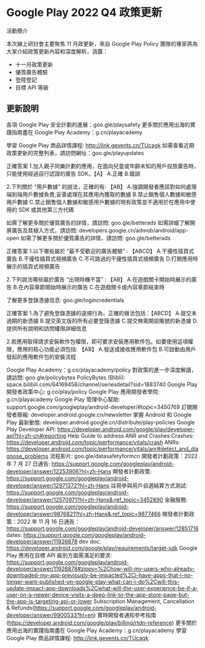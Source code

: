 # Google Play 2022 Q4 政策更新

活動簡介


本次線上研討會主要聚焦 11 月政更新，來自 Google Play Policy 團隊的專家將為大家介紹政策更新內容和深度解析，涵蓋：

- 十一月政策更新
- 優質廣告體驗
- 登陸登記
- 目標 API 等級

## 更新說明


各項 Google Play 安全計劃的進展：goo.gle/playsafety
更多關於應用出海的實踐指南盡在 Google Play Academy：g.cn/playacademy

學習 Google Play 商品詳情課程: http://link.gevents.cn/TUcagk
如需查看近期政策更新的完整列表，請訪問網址：goo.gle/playupdates

正確答案 
1.加入親子同樂計劃的應用，在面向兒童或年齡未知的用戶投放廣告時，只能使用經過自行認證的廣告 SDK。【A】 
A.正確
B.錯誤

2.下列關於 “用戶數據” 的說法，正確的有: 【AB】 
A.強調開發者應該對如何處理端到端用戶數據負責,妥善處理在其應用內獲取的數據
B.禁止銷售個人數據和敏感用戶數據
C.禁止銷售個人數據和敏感用戶數據的現有政策並不適用於在應用中使用的 SDK 或其他第三方代碼

如需了解更多關於優質廣告的詳情，請訪問: goo.gle/betterads
如需詳細了解開屏廣告及其植入方式，請訪問: developers.google.cn/admob/android/app-open
如需了解更多關於優質廣告的詳情，請訪問: goo.gle/betterads

正確答案
1.以下哪些屬於 “最不受歡迎的廣告體驗” : 【ABCD】
A.干擾性插頁式廣告
B.干擾性插頁式視頻廣告
C.不可跳過的干擾性插頁式視頻廣告
D.打開應用時展示的插頁式視頻廣告

2.下列說法哪些屬於廣告 “出現時機不當” : 【AB】
A.在遊戲關卡開始時展示的廣告
B.在內容章節開始時展示的廣告
C.在遊戲關卡或內容章節結束時

了解更多登錄憑據信息: goo.gle/logincredentials

正確答案
1.為了避免登錄憑據的違規行為，正確的做法包括：【ABCD】
A.提交未過期的新憑據
B.提交英文版的所有必要登錄憑據
C.提交無需開設賬號的新憑據
D.提供所有說明和訪問權限詳細信息

2.若應用取得請求安裝軟件包權限，即可要求安裝應用軟件包。如要使用這項權限，應用的核心功能必須包括: 【AB】 
A.發送或接收應用軟件包
B.可啟動由用戶發起的應用軟件包的安裝流程

Google Play Academy：g.co/playacademy/policy
對政策的進一步深度解讀，請訪問: goo.gle/policybytes
PolicyBytes (Blibli): space.bilibili.com/64169458/channel/seriesdetail?sid=1883740
Google Play 開發者政策中心: g.co/play/policy
Google Play 應用開發者學院: g.cn/playacademy
Google Play 管理中心幫助: support.google.com/googleplay/android-developer/#topic=3450769
訂閱開發者簡報: developer.android.google.cn/newsletter
掌握 Android 和 Google Play 最新動態: developer.android.google.cn/distribute/play-policies
Google Play Developer API: https://developer.android.com/google/play/developer-api?hl=zh-cn#reporting
Help Guide to address ANR and Crashes:Crashes: https://developer.android.com/topic/performance/vitals/crash
ANRs: https://developer.android.com/topic/performance/vitals/anr#detect_and_diagnose_problems
流程影片: goo.gle/datasafetyformcn
開發者計劃政策：2022 年 7 月 27 日通告: https://support.google.com/googleplay/android-developer/answer/12253906?hl=zh-Hans
開發者計劃政策: https://support.google.com/googleplay/android-developer/answer/12971372?hl=zh-Hans
註冊參與用戶自選結算方式測試: https://support.google.com/googleplay/android-developer/answer/12570971?hl=zh-Hans&;ref_topic=3452890
金融服務: https://support.google.com/googleplay/android-developer/answer/9876821?hl=zh-Hans&;ref_topic=9877466
開發者計劃政策：2022 年 11 月 16 日通告： https://support.google.com/googleplay/android-developer/answer/12851716
dates:  https://support.google.com/googleplay/android-developer/answer/11926878
dev doc:  https://developer.android.com/google/play/requirements/target-sdk 
Google Play 應用在目標 API 級別方面需滿足的要求: https://support.google.com/googleplay/android-developer/answer/11926878#zippy=%2Chow-will-my-users-who-already-downloaded-my-app-previously-be-impacted%2Ci-have-apps-that-i-no-longer-want-published-on-google-play-what-can-i-do%2Cwill-this-update-impact-app-downloads%2Cwhat-will-the-user-experience-be-if-a-user-on-a-newer-device-visits-a-deep-link-to-the-app-store-page-but-the-app-is-targeting-api-or-lower
Subscription Management, Cancellation & Refunds(https://support.google.com/googleplay/android-developer/answer/9900533?hl=en)
實時開發者通知參考指南(https://developer.android.com/google/play/billing/rtdn-reference)
更多關於應用出海的實踐指南盡在 Google Play Academy：g.cn/playacademy 
學習 Google Play 商品詳情課程: http://link.gevents.cn/TUcagk